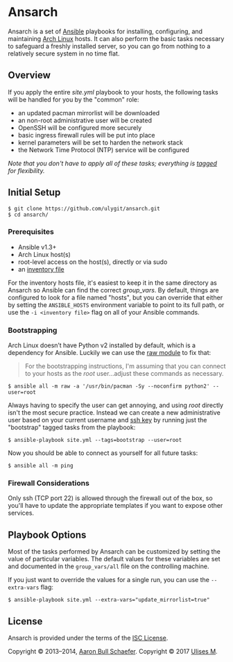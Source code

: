 Ansarch
=============

Ansarch is a set of [Ansible](http://www.ansibleworks.com/)
playbooks for installing, configuring, and maintaining
[Arch Linux](https://www.archlinux.org/) hosts. It can also perform the
basic tasks necessary to safeguard a freshly installed server, so you can
go from nothing to a relatively secure system in no time flat.

Overview
--------

If you apply the entire _site.yml_ playbook to your hosts, the following
tasks will be handled for you by the "common" role:

* an updated pacman mirrorlist will be downloaded
* an non-root administrative user will be created
* OpenSSH will be configured more securely
* basic ingress firewall rules will be put into place
* kernel parameters will be set to harden the network stack
* the Network Time Protocol (NTP) service will be configured

_Note that you don't have to apply all of these tasks; everything is
[tagged](http://www.ansibleworks.com/docs/playbooks2.html#tags) for
flexibility._

Initial Setup
-------------

    $ git clone https://github.com/ulygit/ansarch.git
    $ cd ansarch/

### Prerequisites

* Ansible v1.3+
* Arch Linux host(s)
* root-level access on the host(s), directly or via sudo
* an [inventory file](http://www.ansibleworks.com/docs/patterns.html)

For the inventory hosts file, it's easiest to keep it in the same
directory as Ansarch so Ansible can find the correct *group_vars*.
By default, things are configured to look for a file named "hosts", but
you can override that either by setting the `ANSIBLE_HOSTS` environment
variable to point to its full path, or use the `-i <inventory file>` flag
on all of your Ansible commands.

### Bootstrapping

Arch Linux doesn’t have Python v2 installed by default, which is
a dependency for Ansible. Luckily we can use the
[raw module](http://ansibleworks.com/docs/modules.html#raw) to fix that:

> For the bootstrapping instructions, I'm assuming that you can connect to
> your hosts as the _root_ user...adjust these commands as necessary.

    $ ansible all -m raw -a '/usr/bin/pacman -Sy --noconfirm python2' --user=root

Always having to specify the user can get annoying, and using _root_
directly isn't the most secure practice. Instead we can create a new
administrative user based on your current username and
[ssh key](https://wiki.archlinux.org/index.php/SSH_keys) by running just
the "bootstrap" tagged tasks from the playbook:

    $ ansible-playbook site.yml --tags=bootstrap --user=root

Now you should be able to connect as yourself for all future tasks:

    $ ansible all -m ping

### Firewall Considerations

Only ssh (TCP port 22) is allowed through the firewall out of
the box, so you'll have to update the appropriate templates if you want to
expose other services.

Playbook Options
----------------

Most of the tasks performed by Ansarch can be customized by setting
the value of particular variables. The default values for these variables
are set and documented in the `group_vars/all` file on the controlling
machine.

If you just want to override the values for a single run, you can use the
`--extra-vars` flag:

    $ ansible-playbook site.yml --extra-vars="update_mirrorlist=true"

License
-------

Ansarch is provided under the terms of the
[ISC License](https://en.wikipedia.org/wiki/ISC_license).

Copyright &copy; 2013&#8211;2014, [Aaron Bull Schaefer](mailto:aaron@elasticdog.com). 
Copyright &copy; 2017 [Ulises M](mailto:ansarch@bfjournal.com).

